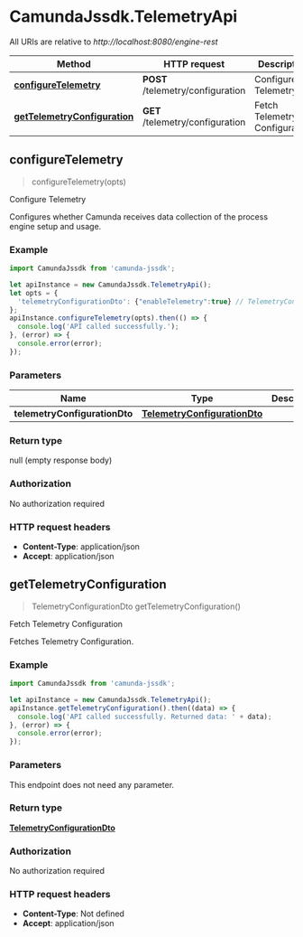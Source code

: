 # CamundaJssdk.TelemetryApi

All URIs are relative to *http://localhost:8080/engine-rest*

Method | HTTP request | Description
------------- | ------------- | -------------
[**configureTelemetry**](TelemetryApi.md#configureTelemetry) | **POST** /telemetry/configuration | Configure Telemetry
[**getTelemetryConfiguration**](TelemetryApi.md#getTelemetryConfiguration) | **GET** /telemetry/configuration | Fetch Telemetry Configuration



## configureTelemetry

> configureTelemetry(opts)

Configure Telemetry

Configures whether Camunda receives data collection of the process engine setup and usage.

### Example

```javascript
import CamundaJssdk from 'camunda-jssdk';

let apiInstance = new CamundaJssdk.TelemetryApi();
let opts = {
  'telemetryConfigurationDto': {"enableTelemetry":true} // TelemetryConfigurationDto | 
};
apiInstance.configureTelemetry(opts).then(() => {
  console.log('API called successfully.');
}, (error) => {
  console.error(error);
});

```

### Parameters


Name | Type | Description  | Notes
------------- | ------------- | ------------- | -------------
 **telemetryConfigurationDto** | [**TelemetryConfigurationDto**](TelemetryConfigurationDto.md)|  | [optional] 

### Return type

null (empty response body)

### Authorization

No authorization required

### HTTP request headers

- **Content-Type**: application/json
- **Accept**: application/json


## getTelemetryConfiguration

> TelemetryConfigurationDto getTelemetryConfiguration()

Fetch Telemetry Configuration

Fetches Telemetry Configuration.

### Example

```javascript
import CamundaJssdk from 'camunda-jssdk';

let apiInstance = new CamundaJssdk.TelemetryApi();
apiInstance.getTelemetryConfiguration().then((data) => {
  console.log('API called successfully. Returned data: ' + data);
}, (error) => {
  console.error(error);
});

```

### Parameters

This endpoint does not need any parameter.

### Return type

[**TelemetryConfigurationDto**](TelemetryConfigurationDto.md)

### Authorization

No authorization required

### HTTP request headers

- **Content-Type**: Not defined
- **Accept**: application/json

